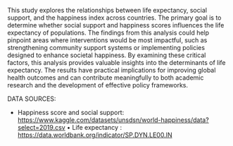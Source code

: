 This study explores the relationships between life expectancy, social support, and the happiness
index across countries. The primary goal is to determine whether social support and happiness
scores influences the life expectancy of populations.
The findings from this analysis could help pinpoint areas where interventions would be most impactful, such as strengthening community support systems or implementing policies designed to
enhance societal happiness.
By examining these critical factors, this analysis provides valuable insights into the determinants
of life expectancy. The results have practical implications for improving global health outcomes
and can contribute meaningfully to both academic research and the development of effective policy
frameworks.

DATA SOURCES:
* Happiness score and social support:
https://www.kaggle.com/datasets/unsdsn/world-happiness/data?select=2019.csv
• Life expectancy :
 https://data.worldbank.org/indicator/SP.DYN.LE00.IN
